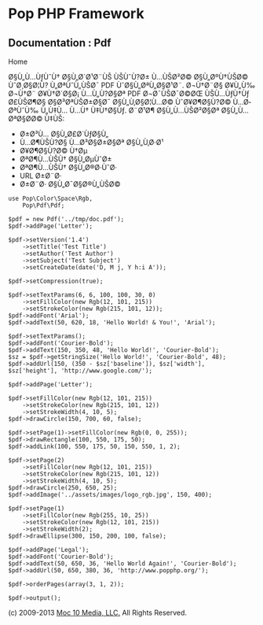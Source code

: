 Pop PHP Framework
=================

Documentation : Pdf
-------------------

Home

Ø§Ù„Ù…ÙƒÙˆÙ† Ø§Ù„Ø´Ø¹Ø¨ÙŠ ÙŠÙˆÙ?Ø± Ù…ÙŠØ²Ø© Ø§Ù„ØºÙ†ÙŠØ© ÙˆØ¸Ø§Ø¦Ù?
Ù„ØªÙˆÙ„ÙŠØ¯ PDF ÙˆØ§Ù„ØªÙ„Ø§Ø¹Ø¨. Ø¬Ù†Ø¨Ø§ Ø¥Ù„Ù‰ Ø¬Ù†Ø¨ Ø¥Ù†Ø´Ø§Ø¡
Ù…Ù„Ù?Ø§Øª PDF Ø¬Ø¯ÙŠØ¯Ø©ØŒ ÙŠÙ…ÙƒÙ†Ùƒ Ø£ÙŠØ¶Ø§ Ø§Ø³ØªÙŠØ±Ø§Ø¯
Ø§Ù„Ù‚Ø§Ø¦Ù…Ø© ÙˆØ¥Ø¶Ø§Ù?Ø© Ù…Ø­ØªÙˆÙ‰ Ù„Ù‡Ù… Ù…Ù† Ù‡Ù†Ø§Ùƒ. Ø¨Ø¹Ø¶
Ø§Ù„Ù…ÙŠØ²Ø§Øª Ø§Ù„Ù…ØªØ§Ø­Ø© Ù‡ÙŠ:

-   Ø±Ø³Ù… Ø§Ù„Ø£Ø´ÙƒØ§Ù„
-   Ù…Ø¶ÙŠÙ?Ø§ Ù…Ø³Ø§Ø±Ø§Øª Ø§Ù„Ù‚Ø·Ø¹
-   Ø¥Ø¶Ø§Ù?Ø© Ù†Øµ
-   ØªØ¶Ù…ÙŠÙ† Ø§Ù„ØµÙˆØ±
-   ØªØ¶Ù…ÙŠÙ† Ø§Ù„Ø®Ø·ÙˆØ·
-   URL Ø±Ø¨Ø·
-   Ø±Ø¨Ø· Ø§Ù„Ø¯Ø§Ø®Ù„ÙŠØ©

<!-- -->

    use Pop\Color\Space\Rgb,
        Pop\Pdf\Pdf;

    $pdf = new Pdf('../tmp/doc.pdf');
    $pdf->addPage('Letter');

    $pdf->setVersion('1.4')
        ->setTitle('Test Title')
        ->setAuthor('Test Author')
        ->setSubject('Test Subject')
        ->setCreateDate(date('D, M j, Y h:i A'));

    $pdf->setCompression(true);

    $pdf->setTextParams(6, 6, 100, 100, 30, 0)
        ->setFillColor(new Rgb(12, 101, 215))
        ->setStrokeColor(new Rgb(215, 101, 12));
    $pdf->addFont('Arial');
    $pdf->addText(50, 620, 18, 'Hello World! & You!', 'Arial');

    $pdf->setTextParams();
    $pdf->addFont('Courier-Bold');
    $pdf->addText(150, 350, 48, 'Hello World!', 'Courier-Bold');
    $sz = $pdf->getStringSize('Hello World!', 'Courier-Bold', 48);
    $pdf->addUrl(150, (350 - $sz['baseline']), $sz['width'], $sz['height'], 'http://www.google.com/');

    $pdf->addPage('Letter');

    $pdf->setFillColor(new Rgb(12, 101, 215))
        ->setStrokeColor(new Rgb(215, 101, 12))
        ->setStrokeWidth(4, 10, 5);
    $pdf->drawCircle(150, 700, 60, false);

    $pdf->setPage(1)->setFillColor(new Rgb(0, 0, 255));
    $pdf->drawRectangle(100, 550, 175, 50);
    $pdf->addLink(100, 550, 175, 50, 150, 550, 1, 2);

    $pdf->setPage(2)
        ->setFillColor(new Rgb(12, 101, 215))
        ->setStrokeColor(new Rgb(215, 101, 12))
        ->setStrokeWidth(4, 10, 5);
    $pdf->drawCircle(250, 650, 25);
    $pdf->addImage('../assets/images/logo_rgb.jpg', 150, 400);

    $pdf->setPage(1)
        ->setFillColor(new Rgb(255, 10, 25))
        ->setStrokeColor(new Rgb(12, 101, 215))
        ->setStrokeWidth(2);
    $pdf->drawEllipse(300, 150, 200, 100, false);

    $pdf->addPage('Legal');
    $pdf->addFont('Courier-Bold');
    $pdf->addText(50, 650, 36, 'Hello World Again!', 'Courier-Bold');
    $pdf->addUrl(50, 650, 380, 36, 'http://www.popphp.org/');

    $pdf->orderPages(array(3, 1, 2));

    $pdf->output();

\(c) 2009-2013 [Moc 10 Media, LLC.](http://www.moc10media.com) All
Rights Reserved.
